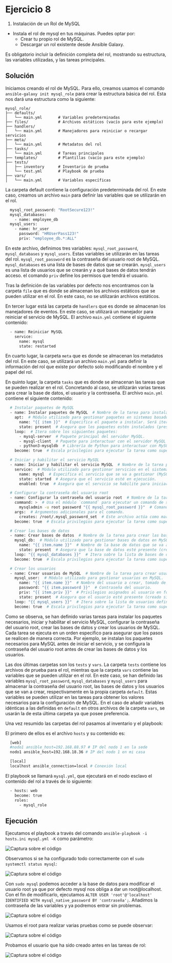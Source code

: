 # Ejercicio 8

1. Instalación de un Rol de MySQL

- Instala el rol de mysql en tus máquinas. Puedes optar por:
  - Crear tu propio rol de MySQL.
  - Descargar un rol existente desde Ansible Galaxy.
  
Es obligatorio incluir la definición completa del rol, mostrando su estructura, las variables utilizadas, y las tareas principales.


## Solución ##

Iniciamos creando el rol de MySQL. Para ello, creamos usamos el comando `ansible-galaxy init mysql_role` para crear la estructura básica del rol. Esta nos dará una estructura como la siguiente:

```plaintext
mysql_role/
├── defaults/
│   └── main.yml       # Variables predeterminadas
├── files/             # Archivos estáticos (vacío para este ejemplo)
├── handlers/
│   └── main.yml       # Manejadores para reiniciar o recargar servicios
├── meta/
│   └── main.yml       # Metadatos del rol
├── tasks/
│   └── main.yml       # Tareas principales
├── templates/         # Plantillas (vacío para este ejemplo)
├── tests/
│   ├── inventory      # Inventario de prueba
│   └── test.yml       # Playbook de prueba
├── vars/
│   └── main.yml       # Variables específicas
```
La carpeta default contiene la configuración predeterminada del rol. En este caso, creamos un archivo `main` para definir las variables que se utilizarán en el rol.

```bash
  mysql_root_password: "RootSecure123!"
  mysql_databases:
    - name: employee_db
  mysql_users:
    - name: hr_user
      password: "HRUserPass123!"
      priv: "employee_db.*:ALL"
```
En este archivo, definimos tres variables: `mysql_root_password`, `mysql_databases` y `mysql_users`. Estas variables se utilizarán en las tareas del rol. `mysql_root_password` es la contraseña del usuario root de MySQL. `mysql_databases` es una lista de bases de datos que se crearán. `mysql_users` es una lista de usuarios que se crearán y a qué bases de datos tendrán acceso. el comando `priv` define los permisos que tendrá el usuario.

Tras la definición de las variables por defecto nos encontramos con la carpeta `file` que es donde se almacenan los archivos estáticos que se pueden utilizar en el rol. En este caso, no se utilizarán archivos estáticos.

En tercer lugar está las carpeta de `handlers` que es donde se almacenan los manejadores de eventos. En este caso, se utilizará un manejador para reiniciar el servicio de MySQL. El archivo `main.yml` contiene el siguiente contenido:

```bash
  - name: Reiniciar MySQL
    service:
      name: mysql
      state: restarted
```
En cuarto lugar, la carpeta `meta` que es donde se almacenan los metadatos del rol. En este caso, se utilizará un archivo `main.yml` para definir la información del rol que existe por defecto solo modificando el nombre y el papel del rol.

En quinto lugar, la carpeta `tasks` que es donde se almacenan las tareas que se pueden realizar en el rol. Concretando al caso, se utilizarán varias tareas para crear la base de datos, el usuario y la contraseña. El archivo `main.yml` contiene el siguiente contenido:

```bash
  # Instalar paquetes de MySQL
  - name: Instalar paquetes de MySQL  # Nombre de la tarea para instalar los paquetes necesarios de MySQL.
    apt:  # Módulo utilizado para gestionar paquetes en sistemas basados en Debian/Ubuntu.
      name: "{{ item }}"  # Especifica el paquete a instalar. Será iterado por cada elemento en el loop.
      state: present  # Asegura que los paquetes estén instalados (presentes en el sistema).
    loop:  # Itera sobre los siguientes paquetes:
      - mysql-server  # Paquete principal del servidor MySQL.
      - mysql-client  # Paquete para interactuar con el servidor MySQL desde la línea de comandos.
      - python3-mysqldb  # Librería de Python para interactuar con MySQL.
    become: true  # Escala privilegios para ejecutar la tarea como superusuario.

  # Iniciar y habilitar el servicio MySQL
  - name: Iniciar y habilitar el servicio MySQL  # Nombre de la tarea para gestionar el servicio MySQL.
    service:  # Módulo utilizado para gestionar servicios en el sistema.
      name: mysql  # Especifica el servicio que se va a gestionar (MySQL).
      state: started  # Asegura que el servicio esté en ejecución.
      enabled: true  # Asegura que el servicio se habilite para iniciarse automáticamente al arrancar el sistema.

  # Configurar la contraseña del usuario root
  - name: Configurar la contraseña del usuario root  # Nombre de la tarea para establecer la contraseña del usuario root.
    command: >  # Usa el módulo `command` para ejecutar un comando de shell.
      mysqladmin -u root password "{{ mysql_root_password }}"  # Comando para establecer la contraseña de root.
    args:  # Argumentos adicionales para el comando.
      creates: /root/.mysql_password_set  # Este archivo actúa como marcador para evitar que la tarea se ejecute repetidamente.
    become: true  # Escala privilegios para ejecutar la tarea como superusuario.

  # Crear las bases de datos
  - name: Crear bases de datos  # Nombre de la tarea para crear las bases de datos.
    mysql_db:  # Módulo utilizado para gestionar bases de datos en MySQL.
      name: "{{ item.name }}"  # Nombre de la base de datos que se va a crear, tomada de una lista de datos.
      state: present  # Asegura que la base de datos esté presente (creada si no existe).
    loop: "{{ mysql_databases }}"  # Itera sobre la lista de bases de datos definida en las variables.
    become: true  # Escala privilegios para ejecutar la tarea como superusuario.

  # Crear los usuarios
  - name: Crear usuarios de MySQL  # Nombre de la tarea para crear usuarios de MySQL.
    mysql_user:  # Módulo utilizado para gestionar usuarios en MySQL.
      name: "{{ item.name }}"  # Nombre del usuario a crear, tomado de una lista de datos.
      password: "{{ item.password }}"  # Contraseña del usuario.
      priv: "{{ item.priv }}"  # Privilegios asignados al usuario en formato "base_de_datos.tabla:privilegios".
      state: present  # Asegura que el usuario esté presente (creado si no existe).
    loop: "{{ mysql_users }}"  # Itera sobre la lista de usuarios definida en las variables.
    become: true  # Escala privilegios para ejecutar la tarea como superusuario.
```
Como se observa, se han definido varias tareas para instalar los paquetes necesarios, iniciar y habilitar el servicio MySQL, configurar la contraseña del usuario root, crear las bases de datos y crear los usuarios de MySQL. Cada tarea se ejecuta en un orden específico para asegurar que los pasos se realicen de manera correcta. Por ejemplo, se instalan los paquetes necesarios para MySQL antes de iniciar el servicio, y se configura la contraseña del usuario root antes de crear las bases de datos y los usuarios. 

Las dos últimas carpetas son los `tests` y `vars`. La carpeta `tests` contiene los archivos de prueba para el rol, mientras que la carpeta `vars` contiene las variables que se pueden utilizar en el rol. En este caso, se han definido las variables `mysql_root_password`, `mysql_databases` y `mysql_users` para almacenar la contraseña del usuario root, las bases de datos y los usuarios que se van a crear, respectivamente en la propia carpeta `default`. Estas variables se pueden utilizar en las tareas para obtener los valores necesarios para la configuración de MySQL. En el caso de añadir variables idénticas a las definidas en `default` en otros archivos de la carpeta `vars`, se usarán la de esta última carpeta ya que posee preferencia.

Una vez resumido las carpetas del rol pasamos al inventario y el playbook:

El primero de ellos es el archivo `hosts` y su contenido es:

```bash
  [web]
  #nodo1 ansible_host=192.168.88.97 # IP del nodo 1 en la sede
  nodo1 ansible_host=192.168.18.36 # IP del nodo 1 en mi casa

  [local]
  localhost ansible_connection=local # Conexión local
```
El playbook se llamará `mysql.yml`, que ejecutará en el nodo esclavo el contenido del rol a través de lo siguiente:

```bash
  - hosts: web
    become: true
    roles:
      - mysql_role
```

## Ejecución ##

Ejecutamos el playbook a través del comando `ansible-playbook -i hosts.ini mysql.yml -K` como parámetro:

![Captura sobre el código](../../datos/Ejercicio08/playbook%20mysql.png)

Observamos si se ha configurado todo correctamente con el `sudo systemctl status mysql`:

![Captura sobre el código](../../datos/Ejercicio08/instalado%20mysql.png)

Con `sudo mysql` podemos acceder a la base de datos para modificar el usuario root ya que por defecto mysql nos obliga a dar un root@localhost. Con el fin de modificarlo, ejecutamos `ALTER USER 'root'@'localhost' IDENTIFIED WITH mysql_native_password BY 'contraseña';`. Añadimos la contraseña de las variables y ya podremos entrar sin problemas.

![Captura sobre el código](../../datos/Ejercicio08/cambio%20de%20contraseña.png)

Usamos el root para realizar varias pruebas como se puede observar:

![Captura sobre el código](../../datos/Ejercicio08/pruebas%20de%20tablas%20bases%20de%20datos.png)

Probamos el usuario que ha sido creado antes en las tareas de rol:

![Captura sobre el código](../../datos/Ejercicio08/comandos%20de%20usuarios.png)

